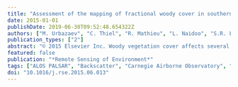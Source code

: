 ```yaml
---
title: "Assessment of the mapping of fractional woody cover in southern African savannas using multi-temporal and polarimetric ALOS PALSAR L-band images"
date: 2015-01-01
publishDate: 2019-06-30T09:52:48.654322Z
authors: ["M. Urbazaev", "C. Thiel", "R. Mathieu", "L. Naidoo", "S.R. Levick", "I.P.J. Smit", "G.P. Asner", "C. Schmullius"]
publication_types: ["2"]
abstract: "© 2015 Elsevier Inc. Woody vegetation cover affects several ecosystem processes including carbon and water cycling, energy fluxes, and fire regimes. In order to understand the dynamics of savanna ecosystems, information on the spatial distribution of woody vegetation over large areas is needed. In this study we sought to assess multi-temporal ALOS PALSAR L-band backscatter to map woody cover in southern African savannas. The SAR data were acquired from the JAXA archive, covering various modes and seasons between 2007 and 2010. We used high resolution airborne LiDAR data as reference data to interpret SAR parameters (including backscatter intensities and polarimetric decomposition components), to develop SAR-based models as well as to validate SAR-based woody cover maps. The LiDAR survey was carried out in April 2008 with the Carnegie Airborne Observatory (CAO, http://cao.ciw.edu). The highest correlations to the reference data were obtained from SAR backscatters of the dry season, followed by the wet season, and the end of the wet season. The volume components from polarimetric decompositions (Freeman-Durden, Van Zyl) were calculated for the end of wet season, and showed similar correlations to the LiDAR data, when compared to cross-polarized backscatters (HV). We observed increased correlation between the SAR and LiDAR datasets with an increase in the spatial scale at which datasets were integrated, with an optimum value at 50m. We modeled woody cover using three scenarios: (1) a single date scenario (i.e., woody cover map based on a single SAR image), (2) a multi-seasonal scenario (i.e., woody cover map based on SAR images from the same year and different seasons, based on key phonological difference), and (3) a multi-annual scenario (i.e., woody cover map based on SAR data from different years). Predicted SAR-based woody cover map based on Fine Beam Dual Polarization dry season SAR backscatters of all years yielded the best performance with an Rtextlesssuptextgreater2textless/suptextgreater of 0.71 and RMSE of 7.88%. However, single dry season SAR backscatter achieved only a slightly lower accuracy (Rtextlesssuptextgreater2textless/suptextgreater=0.66, RMSE=8.45%) as multi-annual SAR data, suggesting that a single SAR scene from the dry season can also be used for woody cover mapping. Moreover, we investigated the impact of the number of samples on the model prediction performance and showed the benefits of a larger spatially explicit LiDAR dataset compared to much smaller number of samples as they can be collected in the field. Collectively, our results demonstrate that L-band backscatter shows promising sensitivity for the purposes of mapping woody cover in southern African savannas, particularly during the dry season leaf-off conditions."
featured: false
publication: "*Remote Sensing of Environment*"
tags: ["ALOS PALSAR", "Backscatter", "Carnegie Airborne Observatory", "L-band", "LiDAR", "Savanna", "Seasonality", "Woody cover"]
doi: "10.1016/j.rse.2015.06.013"
---
```


